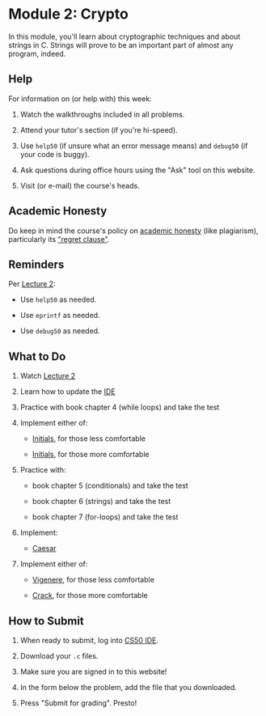# Module 2: Crypto

In this module, you'll learn about cryptographic techniques and about strings in C. Strings will prove to be an important part of almost any program, indeed.

## Help

For information on (or help with) this week:

1. Watch the walkthroughs included in all problems.

2. Attend your tutor's section (if you're hi-speed).

3. Use `help50` (if unsure what an error message means) and `debug50` (if your code is buggy).

4. Ask questions during office hours using the "Ask" tool on this website.

5. Visit (or e-mail) the course's heads.

## Academic Honesty

Do keep in mind the course's policy on [academic honesty](/syllabus#academic_honesty) (like plagiarism), particularly its ["regret clause"](/syllabus#regret).

## Reminders

Per [Lecture 2](/lectures/lecture-2):

* Use `help50` as needed.

* Use `eprintf` as needed.

* Use `debug50` as needed.

## What to Do

1. Watch [Lecture 2](/lectures/lecture-2)

2. Learn how to update the [IDE](/training/updating)

3. Practice with book chapter 4 (while loops) and take the test

5. Implement either of:

    - [Initials](/problems/initials-less), for those less comfortable

    - [Initials](/problems/initials-more), for those more comfortable

6. Practice with:

    - book chapter 5 (conditionals) and take the test

    - book chapter 6 (strings) and take the test

    - book chapter 7 (for-loops) and take the test

7. Implement:

    - [Caesar](/problems/caesar)

8. Implement either of:

    - [Vigenere](/problems/vigenere), for those less comfortable

    - [Crack](/problems/crack), for those more comfortable

## How to Submit

1. When ready to submit, log into [CS50 IDE](https://cs50.io/).

2. Download your `.c` files.

3. Make sure you are signed in to this website!

4. In the form below the problem, add the file that you downloaded.

5. Press "Submit for grading". Presto!
